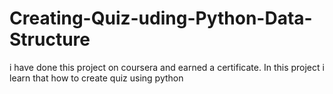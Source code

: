 # Creating-Quiz-uding-Python-Data-Structure
i have done this project on coursera and earned a certificate. In this project i learn that  how to create quiz using python
